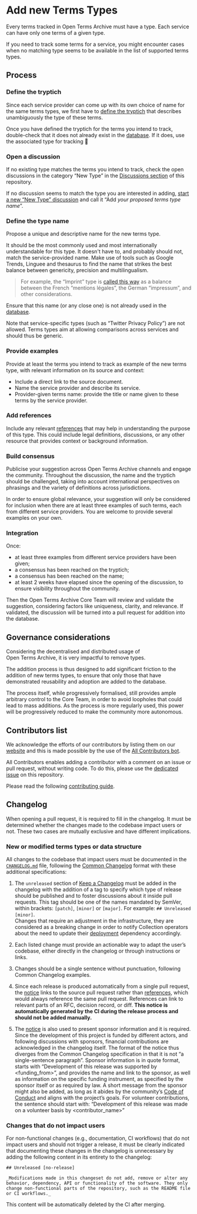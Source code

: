 # Add new Terms Types

Every terms tracked in Open Terms Archive must have a type. Each service can have only one terms of a given type.

If you need to track some terms for a service, you might encounter cases when no matching type seems to be available in the list of supported terms types.

## Process

### Define the tryptich

Since each service provider can come up with its own choice of name for the same terms types, we first have to [define the tryptich](./README.md#how-to-define-the-tryptich) that describes unambiguously the type of these terms.

Once you have defined the tryptich for the terms you intend to track, double-check that it does not already exist in the [database](./termsTypes.json). If it does, use the associated type for tracking 🙂

### Open a discussion

If no existing type matches the terms you intend to track, check the open discussions in the category “New Type” in the [Discussions section](https://github.com/opentermsarchive/terms-types/discussions) of this repository.

If no discussion seems to match the type you are interested in adding, [start a new “New Type” discussion](https://github.com/OpenTermsArchive/terms-types/discussions/new?category=new-type) and call it “Add _your proposed terms type name_”.

### Define the type name

Propose a unique and descriptive name for the new terms type.

It should be the most commonly used and most internationally understandable for this type. It doesn't have to, and probably should not, match the service-provided name. Make use of tools such as Google Trends, Linguee and thesaurus to find the name that strikes the best balance between genericity, precision and multilingualism.

> For example, the “Imprint” type is [called this way](https://github.com/OpenTermsArchive/engine/issues/801) as a balance between the French “mentions légales”, the German “impressum”, and other considerations.

Ensure that this name (or any close one) is not already used in the [database](./termsTypes.json).

Note that service-specific types (such as “Twitter Privacy Policy”) are not allowed. Terms types aim at allowing comparisons across services and should thus be generic.

### Provide examples

Provide at least the terms you intend to track as example of the new terms type, with relevant information on its source and context:

- Include a direct link to the source document.
- Name the service provider and describe its service.
- Provider-given terms name: provide the title or name given to these terms by the service provider.

### Add references

Include any relevant [references](./README.md#references) that may help in understanding the purpose of this type. This could include legal definitions, discussions, or any other resource that provides context or background information.

### Build consensus

Publicise your suggestion across Open Terms Archive channels and engage the community. Throughout the discussion, the name and the tryptich should be challenged, taking into account international perspectives on phrasings and the variety of definitions across jurisdictions.

In order to ensure global relevance, your suggestion will only be considered for inclusion when there are at least three examples of such terms, each from different service providers. You are welcome to provide several examples on your own.

### Integration

Once:

- at least three examples from different service providers have been given;
- a consensus has been reached on the tryptich;
- a consensus has been reached on the name;
- at least 2 weeks have elapsed since the opening of the discussion, to ensure visibility throughout the community.

Then the Open Terms Archive Core Team will review and validate the suggestion, considering factors like uniqueness, clarity, and relevance. If validated, the discussion will be turned into a pull request for addition into the database.

## Governance considerations

Considering the decentralised and distributed usage of Open Terms Archive, it is very impactful to remove types.

The addition process is thus designed to add significant friction to the addition of new terms types, to ensure that only those that have demonstrated reusability and adoption are added to the database.

The process itself, while progressively formalised, still provides ample arbitrary control to the Core Team, in order to avoid loopholes that could lead to mass additions. As the process is more regularly used, this power will be progressively reduced to make the community more autonomous.

## Contributors list

We acknowledge the efforts of our contributors by listing them on our [website](https://opentermsarchive.org) and this is made possible by the use of the [All Contributors bot](https://allcontributors.org/docs/en/bot/overview).

All Contributors enables adding a contributor with a comment on an issue or pull request, without writing code. To do this, please use the [dedicated issue](https://github.com/OpenTermsArchive/terms-types/issues/31) on this repository.

Please read the following [contributing guide](https://github.com/OpenTermsArchive/opentermsarchive.org/blob/main/CONTRIBUTING.md#list-a-new-contributor-in-the-open-terms-archive-website).

## Changelog

When opening a pull request, it is required to fill in the changelog. It must be determined whether the changes made to the codebase impact users or not. These two cases are mutually exclusive and have different implications.

### New or modified terms types or data structure

All changes to the codebase that impact users must be documented in the [`CHANGELOG.md`](./CHANGELOG.md) file, following the [Common Changelog](https://common-changelog.org) format with these additional specifications:

1. The `unreleased` section of [Keep a Changelog](https://keepachangelog.com/en/1.0.0/) must be added in the changelog with the addition of a tag to specify which type of release should be published and to foster discussions about it inside pull requests. This tag should be one of the names mandated by SemVer, within brackets: `[patch]`, `[minor]` or `[major]`. For example: `## Unreleased [minor]`.<br>
Changes that require an adjustment in the infrastructure, they are considered as a breaking change in order to notify Collection operators about the need to update their [deployment](https://github.com/OpenTermsArchive/deployment/blob/main/CHANGELOG.md) dependency accordingly.

2. Each listed change must provide an actionable way to adapt the user’s codebase, either directly in the changelog or through instructions or links.

3. Changes should be a single sentence without punctuation, following Common Changelog examples.

4. Since each release is produced automatically from a single pull request, the [notice](https://common-changelog.org/#23-notice) links to the source pull request rather than [references](https://common-changelog.org/#242-references), which would always reference the same pull request. References can link to relevant parts of an RFC, decision record, or diff. **This notice is automatically generated by the CI during the release process and should not be added manually.**

5. The [notice](https://common-changelog.org/#23-notice) is also used to present sponsor information and it is required. Since the development of this project is funded by different actors, and following discussions with sponsors, financial contributions are acknowledged in the changelog itself. The format of the notice thus diverges from the Common Changelog specification in that it is not “a single-sentence paragraph”. Sponsor information is in quote format, starts with “Development of this release was supported by <funding_from>”, and provides the name and link to the sponsor, as well as information on the specific funding instrument, as specified by the sponsor itself or as required by law. A short message from the sponsor might also be added, as long as it abides by the community’s [Code of Conduct](./CODE_OF_CONDUCT.md) and aligns with the project’s goals. For volunteer contributions, the sentence should start with: “Development of this release was made on a volunteer basis by <contributor_name>”

### Changes that do not impact users

For non-functional changes (e.g., documentation, CI workflows) that do not impact users and should not trigger a release, it must be clearly indicated that documenting these changes in the changelog is unnecessary by adding the following content in its entirety to the changelog:

```plaintext
## Unreleased [no-release]

_Modifications made in this changeset do not add, remove or alter any behavior, dependency, API or functionality of the software. They only change non-functional parts of the repository, such as the README file or CI workflows._
```

This content will be automatically deleted by the CI after merging.
